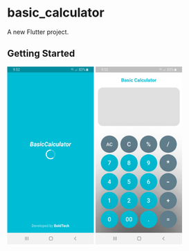 # basic_calculator

A new Flutter project.

## Getting Started
<div style="display: inline-block;">
<img src="./images/image-1.jpg" width="200"/>
<img src="./images/image-2.jpg" width="200"/>
</div>
